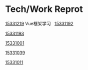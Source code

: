 # Tech/Work Reprot

[15331219](https://github.com/lqAsuna/Vue_learning)
Vue框架学习
 
[15331192]()

[15331193]()

[15331001]()

[15331039]()

[15331011]()
